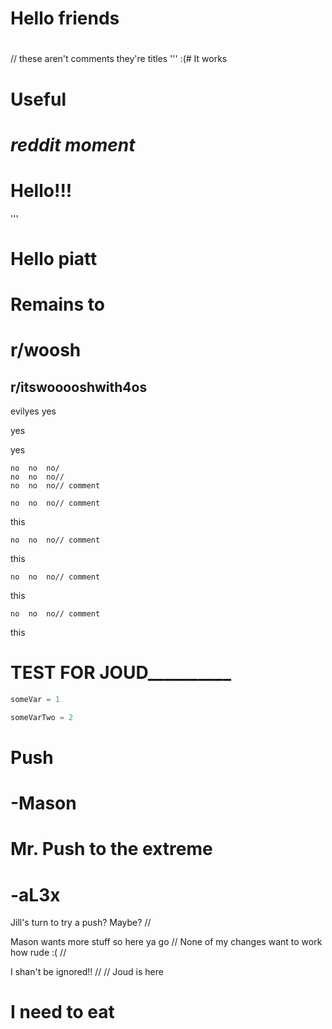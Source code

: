 # Hello friends
# 
// these aren't comments they're titles
'''
:(# It works
# Useful
# *reddit moment*
# Hello!!!
'''
# Hello piatt
# Remains to           

# r/woosh
## r/itswooooshwith4os

evilyes
yes

yes

yes

    no  no  no/
    no  no  no// 
    no  no  no// comment

    no  no  no// comment
this 

    no  no  no// comment
this 

    no  no  no// comment
this 

    no  no  no// comment
this 
# TEST FOR JOUD__________
```python
someVar = 1
```

```python
someVarTwo = 2
```

# Push
# -Mason

# Mr. Push to the extreme
# -aL3x

Jill's turn to try a push? Maybe? //

Mason wants more stuff so here ya go //
None of my changes want to work how rude :( //

I shan't be ignored!! //
// Joud is here
# I need to eat